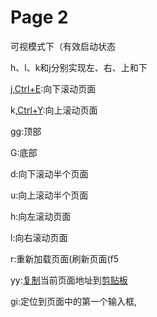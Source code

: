# Page 2

可视模式下（有效启动状态

h、l、k和j分别实现左、右、上和下

j,[Ctrl+E](https://xiaoheidiannao.com/articles/Ctrl-E.html):向下滚动页面

k,[Ctrl+Y](https://xiaoheidiannao.com/articles/Ctrl-Y.html):向上滚动页面

gg:顶部

G:底部

d:向下滚动半个页面

u:向上滚动半个页面

h:向左滚动页面

l:向右滚动页面

r:重新加载页面(刷新页面(f5

yy:[复制](https://xiaoheidiannao.com/articles/Copy.html)当前页面地址到[剪贴板](https://xiaoheidiannao.com/articles/Clipboard.html)

gi:定位到页面中的第一个输入框,&#x20;

